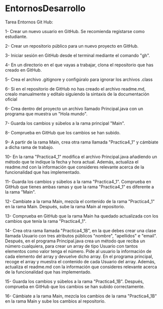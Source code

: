 # EntornosDesarrollo
<p>
Tarea Entornos Git Hub:
<p>
1- Crear un nuevo usuario en GitHub. Se recomienda registarse como estudiante.

2- Crear un repositorio público para un nuevo proyecto en GitHub.

3- Iniciar sesión en GitHub desde el terminal mediante el comando "gh".

4- En un directorio en el que vayas a trabajar, clona el repositorio que has creado en GitHub.

5- Crea el archivo .gitignore y configúralo para ignorar los archivos .class

6- Si en el repositorio de GitHub no has creado el archivo readme.md, crealo manualmente y edítalo siguiendo la sintaxis de la documentación oficial

6- Crea dentro del proyecto un archivo llamado Principal.java con un programa que muestra un "Hola mundo".

7- Guarda los cambios y súbelos a la rama principal "Main".

8- Comprueba en GitHub que los cambios se han subido.

9- A partir de la rama Main, crea otra rama llamada "Practica4_1" y cámbiate a dicha rama de trabajo.

10- En la rama "Practica4_1" modifica el archivo Principal.java añadiendo un método que te indique la fecha y hora actual. Además, actualiza el readme.md con la información que consideres relevante acerca de la funcionalidad que has implementado.

11- Guarda los cambios y súbelos a la rama "Practica4_1". Comprueba en GitHub que tienes ambas ramas y que la rama "Practica4_1" es diferente a la rama "Main".

12- Cambiate a la rama Main, mezcla el contenido de la rama "Practica4_1" en la rama Main. Después, sube la rama Main al repositorio.

13- Comprueba en GitHub que la rama Main ha quedado actualizada con los cambios que tenía la rama "Practica4_1".

14- Crea otra rama llamada "Practica4_1B", en la que debes crear una clase llamada Usuario con tres atributos públicos "nombre", "apellidos" e "email". Después, en el programa Principal.java crea un método que reciba un número cualquiera, para crear un array de tipo Usuario con tantos elementos como valor tenga el número. Pide al usuario la información de cada elemento del array y devuelve dicho array. En el programa principal, recoge el array y muestra el contenido de cada Usuario del array. Además, actualiza el readme.md con la información que consideres relevante acerca de la funcionalidad que has implementado.

15- Guarda los cambios y súbelos a la rama "Practica4_1B". Después, comprueba en GitHub que los cambios se han subido correctamente.

16- Cámbiate a la rama Main, mezcla los cambios de la rama "Practica4_1B" en la rama Main y sube los cambios al repositorio.
